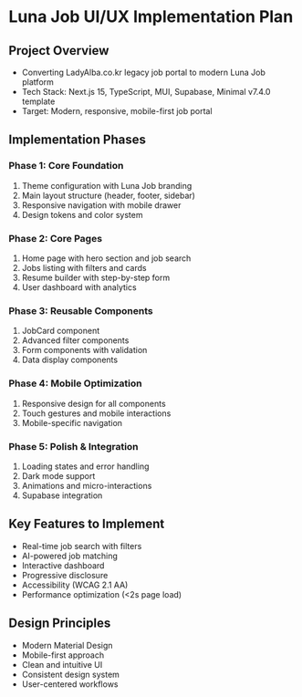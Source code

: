# Luna Job UI/UX Implementation Plan

## Project Overview
- Converting LadyAlba.co.kr legacy job portal to modern Luna Job platform
- Tech Stack: Next.js 15, TypeScript, MUI, Supabase, Minimal v7.4.0 template
- Target: Modern, responsive, mobile-first job portal

## Implementation Phases

### Phase 1: Core Foundation
1. Theme configuration with Luna Job branding
2. Main layout structure (header, footer, sidebar)
3. Responsive navigation with mobile drawer
4. Design tokens and color system

### Phase 2: Core Pages
1. Home page with hero section and job search
2. Jobs listing with filters and cards
3. Resume builder with step-by-step form
4. User dashboard with analytics

### Phase 3: Reusable Components
1. JobCard component
2. Advanced filter components
3. Form components with validation
4. Data display components

### Phase 4: Mobile Optimization
1. Responsive design for all components
2. Touch gestures and mobile interactions
3. Mobile-specific navigation

### Phase 5: Polish & Integration
1. Loading states and error handling
2. Dark mode support
3. Animations and micro-interactions
4. Supabase integration

## Key Features to Implement
- Real-time job search with filters
- AI-powered job matching
- Interactive dashboard
- Progressive disclosure
- Accessibility (WCAG 2.1 AA)
- Performance optimization (<2s page load)

## Design Principles
- Modern Material Design
- Mobile-first approach
- Clean and intuitive UI
- Consistent design system
- User-centered workflows